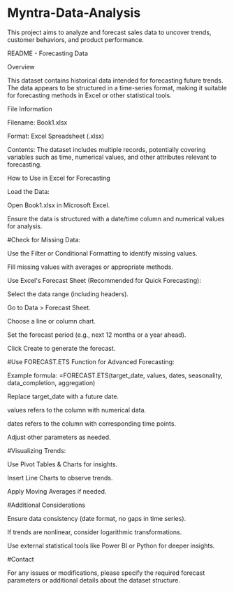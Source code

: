 # Myntra-Data-Analysis
This project aims to analyze and forecast sales data to uncover trends, customer behaviors, and product performance.

README - Forecasting Data

Overview

This dataset contains historical data intended for forecasting future trends. The data appears to be structured in a time-series format, making it suitable for forecasting methods in Excel or other statistical tools.

File Information

Filename: Book1.xlsx

Format: Excel Spreadsheet (.xlsx)

Contents: The dataset includes multiple records, potentially covering variables such as time, numerical values, and other attributes relevant to forecasting.

How to Use in Excel for Forecasting

Load the Data:

Open Book1.xlsx in Microsoft Excel.

Ensure the data is structured with a date/time column and numerical values for analysis.

#Check for Missing Data:

Use the Filter or Conditional Formatting to identify missing values.

Fill missing values with averages or appropriate methods.

Use Excel's Forecast Sheet (Recommended for Quick Forecasting):

Select the data range (including headers).

Go to Data > Forecast Sheet.

Choose a line or column chart.

Set the forecast period (e.g., next 12 months or a year ahead).

Click Create to generate the forecast.

#Use FORECAST.ETS Function for Advanced Forecasting:

Example formula: =FORECAST.ETS(target_date, values, dates, seasonality, data_completion, aggregation)

Replace target_date with a future date.

values refers to the column with numerical data.

dates refers to the column with corresponding time points.

Adjust other parameters as needed.

#Visualizing Trends:

Use Pivot Tables & Charts for insights.

Insert Line Charts to observe trends.

Apply Moving Averages if needed.

#Additional Considerations

Ensure data consistency (date format, no gaps in time series).

If trends are nonlinear, consider logarithmic transformations.

Use external statistical tools like Power BI or Python for deeper insights.

#Contact

For any issues or modifications, please specify the required forecast parameters or additional details about the dataset structure.


